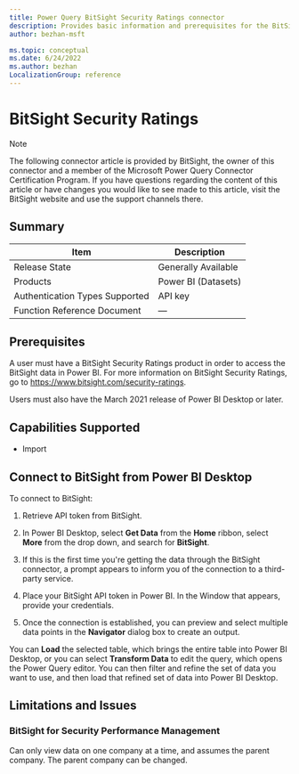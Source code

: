 ```yaml
---
title: Power Query BitSight Security Ratings connector
description: Provides basic information and prerequisites for the BitSight Security Ratings connector, descriptions of the optional input parameters, and discusses limitations and issues you might encounter.
author: bezhan-msft

ms.topic: conceptual
ms.date: 6/24/2022
ms.author: bezhan
LocalizationGroup: reference
---
```


# BitSight Security Ratings

>[!Note]
>The following connector article is provided by BitSight, the owner of this connector and a 
member of the Microsoft Power Query Connector Certification Program. If you have questions 
regarding the content of this article or have changes you would like to see made to this article, visit the BitSight website and use the support channels there.

## Summary

| Item | Description |
| ------ | ------ |
| Release State | Generally Available |
| Products | Power BI (Datasets) |
| Authentication Types Supported | API key |
| Function Reference Document | &mdash; |

## Prerequisites

A user must have a BitSight Security Ratings product in order to access the BitSight data in Power BI. For more information on BitSight Security Ratings, go to https://www.bitsight.com/security-ratings.

Users must also have the March 2021 release of Power BI Desktop or later.

## Capabilities Supported

* Import

## Connect to BitSight from Power BI Desktop

To connect to BitSight:

1. Retrieve API token from BitSight.

2. In Power BI Desktop, select **Get Data** from the **Home** ribbon, select **More** from the drop down, and search for **BitSight**.

3. If this is the first time you're getting the data through the BitSight connector, a prompt appears to inform you of the connection to a third-party service.

4. Place your BitSight API token in Power BI. In the Window that appears, provide your credentials.

5. Once the connection is established, you can preview and select multiple data points in the **Navigator** dialog box to create an output.

You can **Load** the selected table, which brings the entire table into Power BI Desktop, or you can select **Transform Data** to edit the query, which opens the Power Query editor. You can then filter and refine the set of data you want to use, and then load that refined set of data into Power BI Desktop.

## Limitations and Issues

### BitSight for Security Performance Management

Can only view data on one company at a time, and assumes the parent company. The parent company can be changed.  
